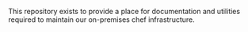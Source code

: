 
This repository exists to provide a place for documentation and utilities required to maintain our on-premises chef infrastructure.


